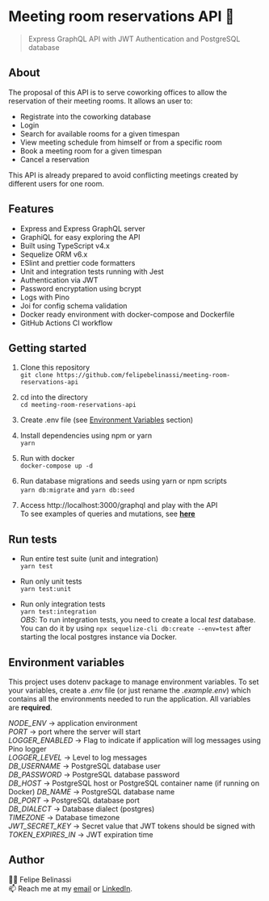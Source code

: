 # Meeting room reservations API 🏢
> Express GraphQL API with JWT Authentication and PostgreSQL database

## About  
The proposal of this API is to serve coworking offices to allow the reservation of their meeting rooms. It allows an user to:
* Registrate into the coworking database
* Login
* Search for available rooms for a given timespan
* View meeting schedule from himself or from a specific room
* Book a meeting room for a given timespan
* Cancel a reservation

This API is already prepared to avoid conflicting meetings created by different users for one room.  

## Features
* Express and Express GraphQL server
* GraphiQL for easy exploring the API
* Built using TypeScript v4.x
* Sequelize ORM v6.x
* ESlint and prettier code formatters
* Unit and integration tests running with Jest
* Authentication via JWT
* Password encryptation using bcrypt
* Logs with Pino
* Joi for config schema validation
* Docker ready environment with docker-compose and Dockerfile
* GitHub Actions CI workflow

## Getting started

1. Clone this repository  
```git clone https://github.com/felipebelinassi/meeting-room-reservations-api```

2. cd into the directory  
```cd meeting-room-reservations-api```

3. Create .env file (see [Environment Variables](#environment-variables) section)

4. Install dependencies using npm or yarn  
```yarn```

5. Run with docker  
```docker-compose up -d```

6. Run database migrations and seeds using yarn or npm scripts  
```yarn db:migrate``` and ```yarn db:seed```

7. Access http://localhost:3000/graphql and play with the API  
To see examples of queries and mutations, see [**here**](./src/graphql/EXAMPLES.md)

## Run tests

- Run entire test suite (unit and integration)  
```yarn test```

- Run only unit tests  
```yarn test:unit```

- Run only integration tests  
```yarn test:integration```  
*OBS*: To run integration tests, you need to create a local *test* database. You can do it by using ```npx sequelize-cli db:create --env=test``` after starting the local postgres instance via Docker.  

## Environment variables
This project uses dotenv package to manage environment variables. To set your variables, create a *.env* file (or just rename the *.example.env*) which contains all the environments needed to run the application. All variables are **required**.

*NODE_ENV* -> application environment  
*PORT* -> port where the server will start  
*LOGGER_ENABLED* -> Flag to indicate if application will log messages using Pino logger  
*LOGGER_LEVEL* -> Level to log messages  
*DB_USERNAME* -> PostgreSQL database user  
*DB_PASSWORD* -> PostgreSQL database password  
*DB_HOST* -> PostgreSQL host or PostgreSQL container name (if running on Docker)
*DB_NAME* -> PostgreSQL database name  
*DB_PORT* -> PostgreSQL database port  
*DB_DIALECT* -> Database dialect (postgres)  
*TIMEZONE* -> Database timezone  
*JWT_SECRET_KEY* -> Secret value that JWT tokens should be signed with  
*TOKEN_EXPIRES_IN* -> JWT expiration time

## Author
👨‍💻 Felipe Belinassi  
📫 Reach me at my [email](mailto:felipebelinassi@gmail.com) or [LinkedIn](https://www.linkedin.com/in/felipe-belinassi/).
